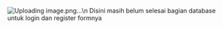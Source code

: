 
![Uploading image.png…]()\n
Disini masih belum selesai bagian database untuk login dan register formnya 
